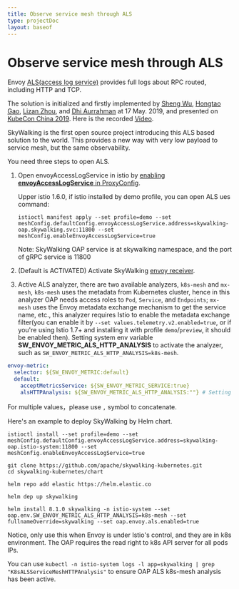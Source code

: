 ```yaml
---
title: Observe service mesh through ALS
type: projectDoc
layout: baseof
---
```

# Observe service mesh through ALS
Envoy [ALS(access log service)](https://www.envoyproxy.io/docs/envoy/latest/api-v2/service/accesslog/v2/als.proto) provides
full logs about RPC routed, including HTTP and TCP.

The solution is initialized and firstly implemented by [Sheng Wu](https://github.com/wu-sheng), [Hongtao Gao](https://github.com/hanahmily), [Lizan Zhou](https://github.com/lizan), 
and [Dhi Aurrahman](https://github.com/dio) at 17 May. 2019, 
and presented on [KubeCon China 2019](https://kccncosschn19eng.sched.com/event/NroB/observability-in-service-mesh-powered-by-envoy-and-apache-skywalking-sheng-wu-lizan-zhou-tetrate).
Here is the recorded [Video](https://www.youtube.com/watch?v=tERm39ju9ew).

SkyWalking is the first open source project introducing this ALS based solution to the world. This provides a new way with very low payload to service mesh, but the same observability.

You need three steps to open ALS.
1. Open envoyAccessLogService in istio by [enabling **envoyAccessLogService** in ProxyConfig](https://istio.io/docs/reference/config/istio.mesh.v1alpha1/#ProxyConfig).

    Upper istio 1.6.0, if istio installed by demo profile, you can open ALS ues command:
    ```
    istioctl manifest apply --set profile=demo --set meshConfig.defaultConfig.envoyAccessLogService.address=skywalking-oap.skywalking.svc:11800 --set meshConfig.enableEnvoyAccessLogService=true
    ```
    Note: SkyWalking OAP service is at skywalking namespace, and the port of gRPC service is 11800
    
2. (Default is ACTIVATED) Activate SkyWalking [envoy receiver](../../backend/backend-receivers). 
3. Active ALS analyzer, there are two available analyzers, `k8s-mesh` and `mx-mesh`,
`k8s-mesh` uses the metadata from Kubernetes cluster, hence in this analyzer OAP needs access roles to `Pod`, `Service`, and `Endpoints`;
`mx-mesh` uses the Envoy metadata exchange mechanism to get the service name, etc.,
this analyzer requires Istio to enable the metadata exchange filter(you can enable it by
`--set values.telemetry.v2.enabled=true`, or if you're using Istio 1.7+ and installing it with profile `demo`/`preview`,
it should be enabled then).
Setting system env variable **SW_ENVOY_METRIC_ALS_HTTP_ANALYSIS** to activate the analyzer,
such as `SW_ENVOY_METRIC_ALS_HTTP_ANALYSIS=k8s-mesh`.
```yaml
envoy-metric:
  selector: ${SW_ENVOY_METRIC:default}
  default:
    acceptMetricsService: ${SW_ENVOY_METRIC_SERVICE:true}
    alsHTTPAnalysis: ${SW_ENVOY_METRIC_ALS_HTTP_ANALYSIS:""} # Setting the system env variable would override this. 
```
For multiple values，please use `,` symbol to concatenate.

Here's an example to deploy SkyWalking by Helm chart.

```
istioctl install --set profile=demo --set meshConfig.defaultConfig.envoyAccessLogService.address=skywalking-oap.istio-system:11800 --set meshConfig.enableEnvoyAccessLogService=true

git clone https://github.com/apache/skywalking-kubernetes.git
cd skywalking-kubernetes/chart

helm repo add elastic https://helm.elastic.co

helm dep up skywalking

helm install 8.1.0 skywalking -n istio-system --set oap.env.SW_ENVOY_METRIC_ALS_HTTP_ANALYSIS=k8s-mesh --set fullnameOverride=skywalking --set oap.envoy.als.enabled=true
```

Notice, only use this when Envoy is under Istio's control, and they are in k8s environment. The OAP requires the read right to k8s API server for all pods IPs.

You can use `kubectl -n istio-system logs -l app=skywalking | grep "K8sALSServiceMeshHTTPAnalysis"` to ensure OAP ALS k8s-mesh analysis has been active.
